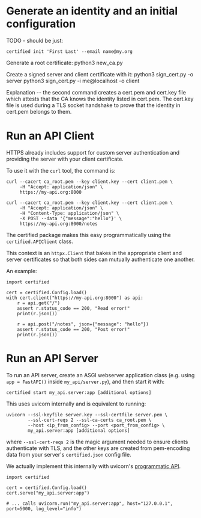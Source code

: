 # Generate an identity and an initial configuration

TODO - should be just:

    certified init 'First Last' --email name@my.org

Generate a root certificate:
    python3 new_ca.py

Create a signed server and client certificate with it:
    python3 sign_cert.py -o server
    python3 sign_cert.py -i me@localhost -o client

Explanation -- the second command creates a cert.pem and cert.key
file which attests that the CA knows the identity listed in cert.pem.
The cert.key file is used during a TLS socket handshake to prove
that the identity in cert.pem belongs to them.

# Run an API Client

HTTPS already includes support for custom server authentication
and providing the server with your client certificate.

To use it with the `curl` tool, the command is:

    curl --cacert ca_root.pem --key client.key --cert client.pem \
         -H "Accept: application/json" \
         https://my-api.org:8000

    curl --cacert ca_root.pem --key client.key --cert client.pem \
         -H "Accept: application/json" \
         -H "Content-Type: application/json" \
         -X POST --data '{"message":"hello"}' \
         https://my-api.org:8000/notes

The certified package makes this easy programmatically
using the `certified.APIClient` class.

This context is an `httpx.Client` that bakes in the
appropriate client and server certificates so that
both sides can mutually authenticate one another.

An example:

    import certified

    cert = certified.Config.load()
    with cert.client("https://my-api.org:8000") as api:
        r = api.get("/")
        assert r.status_code == 200, "Read error!"
        print(r.json())

        r = api.post("/notes", json={"message": "hello"})
        assert r.status_code == 200, "Post error!"
        print(r.json())


# Run an API Server

To run an API server, create an ASGI webserver application
class (e.g. using `app = FastAPI()` inside `my_api/server.py`),
and then start it with:

    certified start my_api.server:app [additional options]


This uses uvicorn internally and is equivalent to running:

    uvicorn --ssl-keyfile server.key --ssl-certfile server.pem \
            --ssl-cert-reqs 2 --ssl-ca-certs ca_root.pem \
            --host <ip_from_config> --port <port_from_config> \
            my_api.server:app [additional options]

where `--ssl-cert-reqs 2` is the magic argument needed to ensure clients
authenticate with TLS, and the other keys are created from pem-encoding
data from your server's `certified.json` config file.

We actually implement this internally with uvicorn's
[programmatic API](https://www.uvicorn.org/deployment/#running-programmatically).

    import certified

    cert = certified.Config.load()
    cert.serve("my_api.server:app")

    # ... calls uvicorn.run("my_api.server:app", host="127.0.0.1", port=5000, log_level="info")
